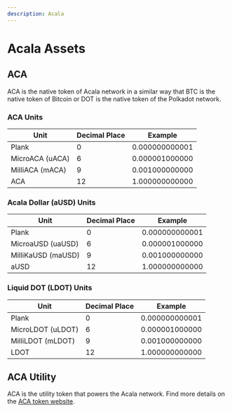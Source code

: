 ```yaml
---
description: Acala
---
```


# Acala Assets

## ACA <a href="#kar" id="kar"></a>

ACA is the native token of Acala network in a similar way that BTC is the native token of Bitcoin or DOT is the native token of the Polkadot network.

### ACA Units

| Unit            | Decimal Place | Example        |
| --------------- | ------------- | -------------- |
| Plank           | 0             | 0.000000000001 |
| MicroACA (uACA) | 6             | 0.000001000000 |
| MilliACA (mACA) | 9             | 0.001000000000 |
| ACA             | 12            | 1.000000000000 |

### Acala Dollar (aUSD) Units

| Unit               | Decimal Place | Example        |
| ------------------ | ------------- | -------------- |
| Plank              | 0             | 0.000000000001 |
| MicroaUSD (uaUSD)  | 6             | 0.000001000000 |
| MilliKaUSD (maUSD) | 9             | 0.001000000000 |
| aUSD               | 12            | 1.000000000000 |

### Liquid DOT (LDOT) Units

| Unit              | Decimal Place | Example        |
| ----------------- | ------------- | -------------- |
| Plank             | 0             | 0.000000000001 |
| MicroLDOT (uLDOT) | 6             | 0.000001000000 |
| MilliLDOT (mLDOT) | 9             | 0.001000000000 |
| LDOT              | 12            | 1.000000000000 |

## ACA Utility

ACA is the utility token that powers the Acala network. Find more details on the [ACA token website](https://acala.network/acala/token).
